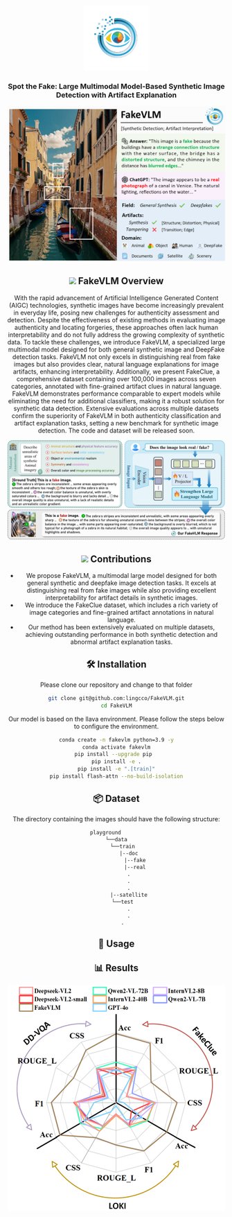 <div align="center">
<img src="./imgs/logo.jpg" alt="Image Alt Text" width="150" height="150">
<h3> Spot the Fake: Large Multimodal Model-Based Synthetic Image Detection with Artifact Explanation </h3> 

<img src="imgs/overview.png" alt="overview" width="700" height="auto">

## <img id="painting_icon" width="3%" src="https://cdn-icons-png.flaticon.com/256/599/599205.png"> FakeVLM Overview

With the rapid advancement of Artificial Intelligence Generated Content (AIGC) technologies, synthetic images have become increasingly prevalent in everyday life, posing new challenges for authenticity assessment and detection. Despite the effectiveness of existing methods in evaluating image authenticity and locating forgeries, these approaches often lack human interpretability and do not fully address the growing complexity of synthetic data. To tackle these challenges, we introduce FakeVLM, a specialized large multimodal model designed for both general synthetic image and DeepFake detection tasks. FakeVLM not only excels in distinguishing real from fake images but also provides clear, natural language explanations for image artifacts, enhancing interpretability. Additionally, we present FakeClue, a comprehensive dataset containing over 100,000 images across seven categories, annotated with fine-grained artifact clues in natural language. FakeVLM demonstrates performance comparable to expert models while eliminating the need for additional classifiers, making it a robust solution for synthetic data detection. Extensive evaluations across multiple datasets confirm the superiority of FakeVLM in both authenticity classification and artifact explanation tasks, setting a new benchmark for synthetic image detection. The code and dataset will be released soon.

<img src="imgs/framework.jpg" alt="framework" width="auto" height="auto">

## <img id="painting_icon" width="3%" src="https://cdn-icons-png.flaticon.com/256/2435/2435606.png"> Contributions

- We propose FakeVLM,  a multimodal large model designed for both general synthetic and deepfake image detection tasks. It excels at distinguishing real from fake images while also providing excellent interpretability for artifact details in synthetic images.
- We introduce the FakeClue dataset, which includes a rich variety of image categories and fine-grained artifact annotations in natural language.
- Our method has been extensively evaluated on multiple datasets, achieving outstanding performance in both synthetic detection and abnormal artifact explanation tasks.

## 🛠️ Installation
Please clone our repository and change to that folder
```bash
git clone git@github.com:lingcco/FakeVLM.git
cd FakeVLM
```

Our model is based on the llava environment. Please follow the steps below to configure the environment.
```bash
conda create -n fakevlm python=3.9 -y
conda activate fakevlm
pip install --upgrade pip  
pip install -e .
pip install -e ".[train]"
pip install flash-attn --no-build-isolation
```

## 📦 Dataset
The directory containing the images should have the following structure:
```
playground       
└──data
    └──train
        |--doc
            |--fake
            |--real
        .
        .
        .
        |--satellite
    └──test
        .
        .
        .    
```


## 📌 Usage


## 📊 Results
<img src="imgs/result.jpg" alt="result" width="auto" height="auto">

<!-- ## 📝 Citation
If you find our work useful in your research, please consider citing our paper:
```bibtex
@inproceedings{fakevlm, -->